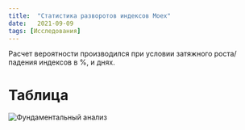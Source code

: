 ```yaml
---
title:  "Статистика разворотов индексов Moex"
date:   2021-09-09
tags: [Исследования]
---
```


Расчет вероятности производился при условии затяжного роста/падения индексов в %, и днях.


# Таблица
<img src="https://ragve-hub.github.io/console-light/images/razv_index.png" alt="Фундаментальный анализ">


